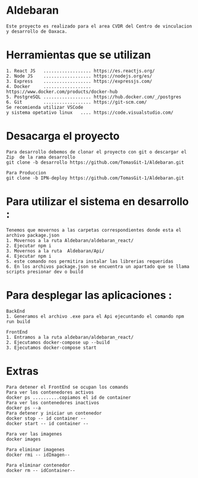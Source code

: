 # Aldebaran
    Este proyecto es realizado para el area CVDR del Centro de vinculacion y desarrollo de Oaxaca.
# Herramientas que se utilizan
    1. React JS   .................. https://es.reactjs.org/ 
    2. Node JS    .................. https://nodejs.org/es/ 
    3. Express    .................. https://expressjs.com/
    4. Docker     .................. https://www.docker.com/products/docker-hub
    5. PostgreSQL .................. https://hub.docker.com/_/postgres
    6. Git        .................. https://git-scm.com/
    Se recomienda utilizar VSCode   
    y sistema opetativo linux   .... https://code.visualstudio.com/

# Desacarga el proyecto 

    Para desarrollo debemos de clonar el proyecto con git o descargar el Zip  de la rama desarrollo
    git clone -b desarrollo https://github.com/TomasGit-1/Aldebaran.git

    Para Produccion 
    git clone -b IPN-deploy https://github.com/TomasGit-1/Aldebaran.git

# Para utilizar el sistema en desarrollo :
    Tenemos que movernos a las carpetas correspondientes donde esta el archivo package.json
    1. Movernos a la ruta Aldebaran/aldebaran_react/
    2. Ejecutar npm i 
    3. Movernos a la ruta  Aldebaran/Api/
    4. Ejecutar npm i
    5. este comando nos permitira instalar las librerias requeridas
    6. En los archivos package.json se encuentra un apartado que se llama scripts presionar dev o build

# Para desplegar las aplicaciones :

    BackEnd
    1. Generamos el archivo .exe para el Api ejecuntando el comando npm run build

    FrontEnd
    1. Entramos a la ruta aldebaran/aldebaran_react/
    2. Ejecutamos docker-compose up --build
    3. Ejecutamos docker-compose start 

# Extras
    Para detener el FrontEnd se ocupan los comands
    Para ver los contenedores activos
    docker ps ..........copiamos el id de container
    Para ver los contenedores inactivos
    docker ps --a
    Para detener y iniciar un contenedor
    docker stop -- id container --
    docker start -- id container --
    
    Para ver las imagenes 
    docker images

    Para eliminar imagenes
    docker rmi -- idImagen--

    Para eliminar contenedor 
    docker rm -- idContainer--


